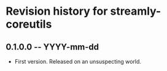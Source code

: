 # Revision history for streamly-coreutils

## 0.1.0.0 -- YYYY-mm-dd

* First version. Released on an unsuspecting world.
